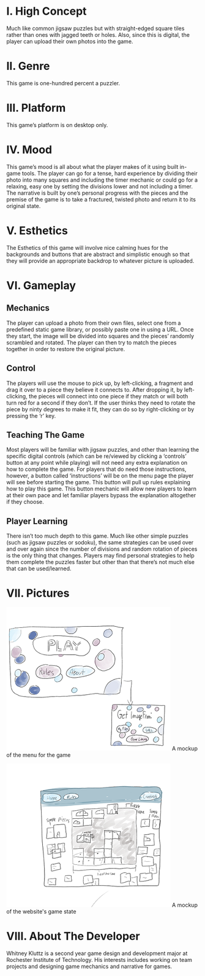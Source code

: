 # I. High Concept

  Much like common jigsaw puzzles but with straight-edged square tiles rather than ones with jagged teeth or holes. Also, since this is digital, the player can upload their own photos into the game.

# II. Genre
	
  This game is one-hundred percent a puzzler.

# III. Platform 

  This game’s platform is on desktop only. 

# IV. Mood 

  This game’s mood is all about what the player makes of it using built in-game tools. The player can go for a tense, hard experience by dividing their photo into many squares and including the timer mechanic or could go for a relaxing, easy one by setting the divisions lower and not including a timer. The narrative is built by one’s personal progress with the pieces and the premise of the game is to take a fractured, twisted photo and return it to its original state. 

# V. Esthetics

  The Esthetics of this game will involve nice calming hues for the backgrounds and buttons that are abstract and simplistic enough so that they will provide an appropriate backdrop to whatever picture is uploaded.

# VI. Gameplay

## Mechanics
  The player can upload a photo from their own files, select one from a predefined static game library, or possibly paste one in using a URL. Once they start, the image will be divided into squares and the pieces’ randomly scrambled and rotated. The player can then try to match the pieces together in order to restore the original picture.

## Control
  The players will use the mouse to pick up, by left-clicking, a fragment and drag it over to a piece they believe it connects to. After dropping it, by left-clicking, the pieces will connect into one piece if they match or will both turn red for a second if they don’t. If the user thinks they need to rotate the piece by ninty degrees to make it fit, they can do so by right-clicking or by pressing the ‘r’ key.
  
## Teaching The Game
  Most players will be familiar with jigsaw puzzles, and other than learning the specific digital controls (which can be re/viewed by clicking a ‘controls’ button at any point while playing) will not need any extra explanation on how to complete the game. For players that do need those instructions, however, a button called ‘instructions’ will be on the menu page the player will see before starting the game. This button will pull up rules explaining how to play this game. This button mechanic will allow new players to learn at their own pace and let familiar players bypass the explanation altogether if they choose. 

## Player Learning
  There isn’t too much depth to this game. Much like other simple puzzles (such as jigsaw puzzles or sodoku), the same strategies can be used over and over again since the number of divisions and random rotation of pieces is the only thing that changes. Players may find personal strategies to help them complete the puzzles faster but other than that there’s not much else that can be used/learned. 
  
# VII. Pictures
![Game Mockup 1](PuzzleGridMockup1.png)
A mockup of the menu for the game

![Game Mockup 2](PuzzleGridMockup2.png)
A mockup of the website's game state



# VIII. About The Developer
Whitney Kluttz is a second year game design and development major at Rochester Institute of Technology. His interests includes working on team projects and designing game mechanics and narrative for games.
